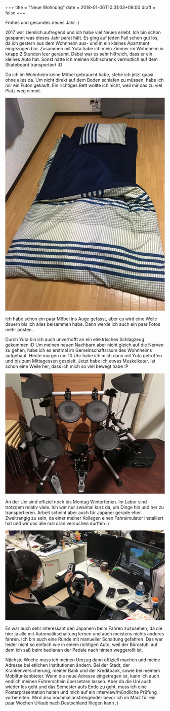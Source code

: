 +++
title = "Neue Wohnung"
date = 2018-01-06T10:31:03+09:00
draft = false
+++

Frohes und gesundes neues Jahr :)

2017 war ziemlich aufregend und ich habe viel Neues erlebt. Ich bin schon
gespannt was dieses Jahr parat hält. Es ging auf jeden Fall schon gut los, da
ich gestern aus dem Wohnheim aus- und in ein kleines Apartment eingezogen bin.
Zusammen mit Yuta habe ich mein Zimmer im Wohnheim in knapp 2 Stunden leer
geräumt. Dabei war es sehr hilfreich, dass er ein kleines Auto hat. Sonst hätte
ich meinen Kühlschrank vermutlich auf dem Skateboard transportiert :D

Da ich im Wohnheim keine Möbel gebraucht habe, stehe ich jetzt quasi ohne alles
da. Um nicht direkt auf dem Boden schlafen zu müssen, habe ich mir ein Futon
gekauft. Ein richtiges Bett wollte ich nicht, weil mir das zu viel Platz weg
nimmt.

![Futon](/img/2018_01_06/futon.jpg)

Ich habe schon ein paar Möbel ins Auge gefasst, aber es wird eine Weile dauern
bis ich alles beisammen habe. Dann werde ich auch ein paar Fotos mehr posten.

Durch Yuta bin ich auch unverhofft an ein elektrisches Schlagzeug gekommen :D
Um meinen neuen Nachbarn aber nicht gleich auf die Nerven zu gehen, habe ich es
erstmal im Gemeinschaftsraum des Wohnheims aufgebaut. Heute morgen um 10 Uhr
habe ich mich dann mit Yuta getroffen und bis zum Mittagessen gespielt. Jetzt
habe ich etwas Muskelkater. Ist schon eine Weile her, dass ich mich so viel
bewegt habe :P

![Edrum](/img/2018_01_06/edrum.jpg)

An der Uni sind offiziel noch bis Montag Winterferien. Im Labor sind trotzdem
relativ viele. Ich war nur zweimal kurz da, um Dinge hin und her zu
transportieren. Arbeit scheint aber auch für Japaner gerade eher Zweitrangig zu
sein, da einer meiner Kollegen einen Fahrsimulator installiert hat und wir uns
alle mal dran versuchen durften :)

![Simulator](/img/2018_01_06/drivingschool.jpg)

Es war auch sehr interessant den Japanern beim Fahren zuzusehen, da die hier ja
alle mit Automatikschaltung lernen und auch meistens nichts anderes fahren. Ich
bin auch eine Runde mit manueller Schaltung gefahren. Das war leider nicht so
einfach wie in einem richtigen Auto, weil der Bürostuhl auf dem ich saß beim
bedienen der Pedale nach hinten weggerollt ist.

Nächste Woche muss ich meinen Umzug dann offiziell machen und meine Adresse bei
etlichen Institutionen ändern. Bei der Stadt, der Krankenversicherung, meiner
Bank und der Kreditbank, sowie bei meinem Mobilfunkanbieter. Wenn die neue
Adresse eingetragen ist, kann ich auch endlich meinen Führerschein übersetzen
lassen. Aber da die Uni auch wieder los geht und das Semester aufs Ende zu geht,
muss ich eine Posterpräsentation halten und mich auf ein Interview/mündliche
Prüfung vorbereiten. Wird also nochmal anstrengender bevor ich im März für ein
paar Wochen Urlaub nach Deutschland fliegen kann ;)
